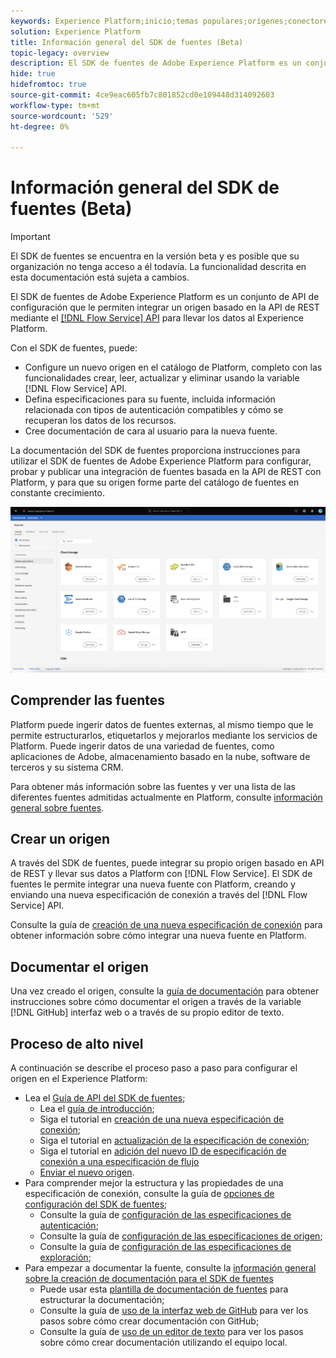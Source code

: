 ```yaml
---
keywords: Experience Platform;inicio;temas populares;orígenes;conectores;conectores de origen;sdk de fuentes;sdk;SDK
solution: Experience Platform
title: Información general del SDK de fuentes (Beta)
topic-legacy: overview
description: El SDK de fuentes de Adobe Experience Platform es un conjunto de API de configuración que le permiten integrar un origen basado en la API de REST mediante la API de servicio de flujo para llevar los datos al Experience Platform.
hide: true
hidefromtoc: true
source-git-commit: 4ce9eac605fb7c801852cd0e109448d314092603
workflow-type: tm+mt
source-wordcount: '529'
ht-degree: 0%

---
```


# Información general del SDK de fuentes (Beta)

>[!IMPORTANT]
>
>El SDK de fuentes se encuentra en la versión beta y es posible que su organización no tenga acceso a él todavía. La funcionalidad descrita en esta documentación está sujeta a cambios.

El SDK de fuentes de Adobe Experience Platform es un conjunto de API de configuración que le permiten integrar un origen basado en la API de REST mediante el [[!DNL Flow Service] API](https://www.adobe.io/experience-platform-apis/references/flow-service/) para llevar los datos al Experience Platform.

Con el SDK de fuentes, puede:

* Configure un nuevo origen en el catálogo de Platform, completo con las funcionalidades crear, leer, actualizar y eliminar usando la variable [!DNL Flow Service] API.
* Defina especificaciones para su fuente, incluida información relacionada con tipos de autenticación compatibles y cómo se recuperan los datos de los recursos.
* Cree documentación de cara al usuario para la nueva fuente.

La documentación del SDK de fuentes proporciona instrucciones para utilizar el SDK de fuentes de Adobe Experience Platform para configurar, probar y publicar una integración de fuentes basada en la API de REST con Platform, y para que su origen forme parte del catálogo de fuentes en constante crecimiento.

![catálogo](./assets/catalog.png)

## Comprender las fuentes

Platform puede ingerir datos de fuentes externas, al mismo tiempo que le permite estructurarlos, etiquetarlos y mejorarlos mediante los servicios de Platform. Puede ingerir datos de una variedad de fuentes, como aplicaciones de Adobe, almacenamiento basado en la nube, software de terceros y su sistema CRM.

Para obtener más información sobre las fuentes y ver una lista de las diferentes fuentes admitidas actualmente en Platform, consulte [información general sobre fuentes](../home.md).

## Crear un origen

A través del SDK de fuentes, puede integrar su propio origen basado en API de REST y llevar sus datos a Platform con [!DNL Flow Service]. El SDK de fuentes le permite integrar una nueva fuente con Platform, creando y enviando una nueva especificación de conexión a través del [!DNL Flow Service] API.

Consulte la guía de [creación de una nueva especificación de conexión](./api/overview.md) para obtener información sobre cómo integrar una nueva fuente en Platform.

## Documentar el origen

Una vez creado el origen, consulte la [guía de documentación](./documentation/overview.md) para obtener instrucciones sobre cómo documentar el origen a través de la variable [!DNL GitHub] interfaz web o a través de su propio editor de texto.

## Proceso de alto nivel

A continuación se describe el proceso paso a paso para configurar el origen en el Experience Platform:

* Lea el [Guía de API del SDK de fuentes](./api/overview.md);
   * Lea el [guía de introducción](./api/getting-started.md);
   * Siga el tutorial en [creación de una nueva especificación de conexión](./api/create.md);
   * Siga el tutorial en [actualización de la especificación de conexión](./api/update-connection-specs.md);
   * Siga el tutorial en [adición del nuevo ID de especificación de conexión a una especificación de flujo](./api/update-flow-specs.md)
   * [Enviar el nuevo origen](./api/submit.md).
* Para comprender mejor la estructura y las propiedades de una especificación de conexión, consulte la guía de [opciones de configuración del SDK de fuentes](./config/config.md);
   * Consulte la guía de [configuración de las especificaciones de autenticación](./config/authspec.md);
   * Consulte la guía de [configuración de las especificaciones de origen](./config/sourcespec.md);
   * Consulte la guía de [configuración de las especificaciones de exploración](./config/explorespec.md);
* Para empezar a documentar la fuente, consulte la [información general sobre la creación de documentación para el SDK de fuentes](./documentation/overview.md)
   * Puede usar esta [plantilla de documentación de fuentes](./documentation/template.md) para estructurar la documentación;
   * Consulte la guía de [uso de la interfaz web de GitHub](./documentation/github.md) para ver los pasos sobre cómo crear documentación con GitHub;
   * Consulte la guía de [uso de un editor de texto](./documentation/text-editor.md) para ver los pasos sobre cómo crear documentación utilizando el equipo local.

